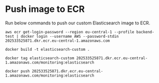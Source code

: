 # Push image to ECR
Run below commands to push our custom Elasticsearch image to ECR.
```
aws ecr get-login-password --region eu-central-1 --profile backend-test | docker login --username AWS --password-stdin 202533525871.dkr.ecr.eu-central-1.amazonaws.com
```

```
docker build -t elasticsearch-custom .
```

```
docker tag elasticsearch-custom 202533525871.dkr.ecr.eu-central-1.amazonaws.com/monitoring:elasticsearch
```

```
docker push 202533525871.dkr.ecr.eu-central-1.amazonaws.com/monitoring:elasticsearch
```